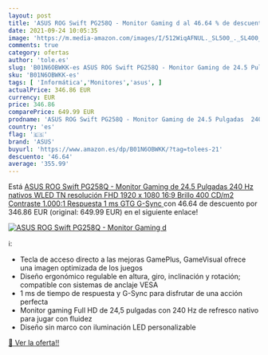 ```yaml
---
layout: post
title: 'ASUS ROG Swift PG258Q - Monitor Gaming d al 46.64 % de descuento'
date: 2021-09-24 10:05:35
image: 'https://m.media-amazon.com/images/I/512WiqAFNUL._SL500_._SL400_.jpg'
comments: true
category: ofertas
author: 'tole.es'
slug: 'B01N6OBWKK-es ASUS ROG Swift PG258Q - Monitor Gaming de 24.5 Pulgadas...'
sku: 'B01N6OBWKK-es'
tags: [ 'Informática','Monitores','asus', ]
actualPrice: 346.86 EUR
currency: EUR
price: 346.86
comparePrice: 649.99 EUR
prodname: 'ASUS ROG Swift PG258Q - Monitor Gaming de 24.5 Pulgadas  240 Hz nativos  WLED TN  resolución FHD 1920 x 1080  16:9  Brillo 400 CD/m2  Contraste 1.000:1  Respuesta 1 ms GTG  G-Sync '
country: 'es'
flag: '🇪🇸'
brand: 'ASUS'
buyurl: 'https://www.amazon.es/dp/B01N6OBWKK/?tag=tolees-21'
descuento: '46.64'
average: '355.99'
---
```


Está [ASUS ROG Swift PG258Q - Monitor Gaming de 24.5 Pulgadas  240 Hz nativos  WLED TN  resolución FHD 1920 x 1080  16:9  Brillo 400 CD/m2  Contraste 1.000:1  Respuesta 1 ms GTG  G-Sync ](https://www.amazon.es/dp/B01N6OBWKK/?tag=tolees-21) con 46.64 de descuento por 346.86 EUR (original: 649.99 EUR) en el siguiente enlace!

[![ASUS ROG Swift PG258Q - Monitor Gaming d](https://m.media-amazon.com/images/I/512WiqAFNUL._SL500_._SL400_.jpg)](https://www.amazon.es/dp/B01N6OBWKK/?tag=tolees-21)

ℹ️:

- Tecla de acceso directo a las mejoras GamePlus, GameVisual ofrece una imagen optimizada de los juegos
- Diseño ergonómico regulable en altura, giro, inclinación y rotación; compatible con sistemas de anclaje VESA
- 1 ms de tiempo de respuesta y G-Sync para disfrutar de una acción perfecta
- Monitor gaming Full HD de 24,5 pulgadas con 240 Hz de refresco nativo para jugar con fluidez
- Diseño sin marco con iluminación LED personalizable

[🛒 Ver la oferta!!](https://www.amazon.es/dp/B01N6OBWKK/?tag=tolees-21)
